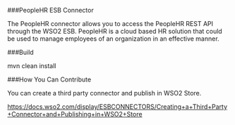###PeopleHR ESB Connector

The PeopleHR connector allows you to access the PeopleHR REST API through the WSO2 ESB. PeopleHR is a cloud based HR solution that could be used to manage employees of an organization in an effective manner.

###Build

mvn clean install

###How You Can Contribute

You can create a third party connector and publish in WSO2 Store.

https://docs.wso2.com/display/ESBCONNECTORS/Creating+a+Third+Party+Connector+and+Publishing+in+WSO2+Store